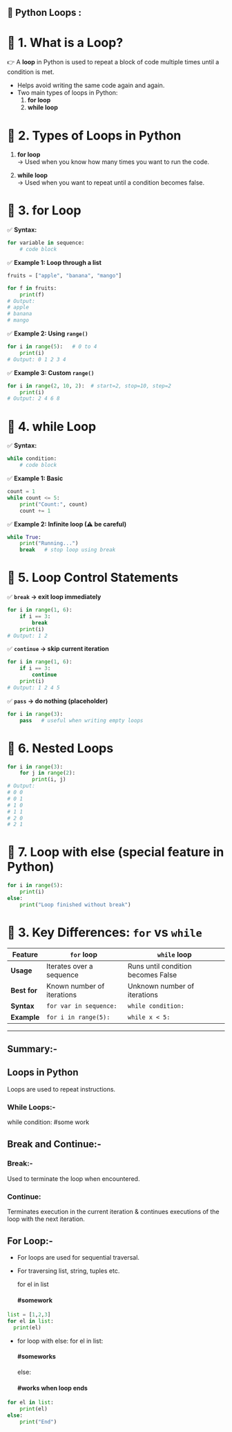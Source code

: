 ## 📘 Python Loops :
# 🔹 1. What is a Loop?

👉 A **loop** in Python is used to repeat a block of code multiple times until a condition is met.  

- Helps avoid writing the same code again and again.  
- Two main types of loops in Python:  
  1. **for loop**  
  2. **while loop**  

# 🔹 2. Types of Loops in Python

1. **for loop**  
   → Used when you know how many times you want to run the code.  

2. **while loop**  
   → Used when you want to repeat until a condition becomes false.  

# 🔹 3. for Loop

✅ **Syntax:**

```python
for variable in sequence:
    # code block
```

✅ **Example 1: Loop through a list**

```python
fruits = ["apple", "banana", "mango"]

for f in fruits:
    print(f)
# Output:
# apple
# banana
# mango
```

✅ **Example 2: Using `range()`**

```python
for i in range(5):   # 0 to 4
    print(i)
# Output: 0 1 2 3 4
```

✅ **Example 3: Custom `range()`**

```python
for i in range(2, 10, 2):  # start=2, stop=10, step=2
    print(i)
# Output: 2 4 6 8
```

# 🔹 4. while Loop

✅ **Syntax:**

```python
while condition:
    # code block
```

✅ **Example 1: Basic**

```python
count = 1
while count <= 5:
    print("Count:", count)
    count += 1
```

✅ **Example 2: Infinite loop (⚠ be careful)**

```python
while True:
    print("Running...")
    break   # stop loop using break
```

# 🔹 5. Loop Control Statements

✅ **`break` → exit loop immediately**

```python
for i in range(1, 6):
    if i == 3:
        break
    print(i)
# Output: 1 2
```

✅ **`continue` → skip current iteration**

```python
for i in range(1, 6):
    if i == 3:
        continue
    print(i)
# Output: 1 2 4 5
```

✅ **`pass` → do nothing (placeholder)**

```python
for i in range(3):
    pass   # useful when writing empty loops
```

# 🔹 6. Nested Loops

```python
for i in range(3):
    for j in range(2):
        print(i, j)
# Output:
# 0 0
# 0 1
# 1 0
# 1 1
# 2 0
# 2 1
```

# 🔹 7. Loop with else (special feature in Python)

```python
for i in range(5):
    print(i)
else:
    print("Loop finished without break")
```
# 🔹 3. Key Differences: `for` vs `while`

| Feature   | `for` loop                     | `while` loop                     |
|-----------|--------------------------------|----------------------------------|
| **Usage** | Iterates over a sequence       | Runs until condition becomes False |
| **Best for** | Known number of iterations  | Unknown number of iterations     |
| **Syntax** | `for var in sequence:`        | `while condition:`               |
| **Example** | `for i in range(5):`         | `while x < 5:`                   |

---

## Summary:-


## Loops in Python
Loops are used to repeat instructions.

### While Loops:-

while condition:
  #some work

## Break and Continue:-

### Break:-
Used to terminate the loop when encountered.

### Continue:
Terminates execution in the current iteration & continues executions of the loop with the next iteration.

## For Loop:-
* For loops are used for sequential traversal.
* For traversing list, string, tuples etc.

  for el in list
    #### #somework
```python
list = [1,2,3]
for el in list:
  print(el)
```

* for loop with else:
  for el in list:
  #### #someworks
  else:
    #### #works when loop ends
```python
for el in list:
    print(el)
else:
    print("End")
```



